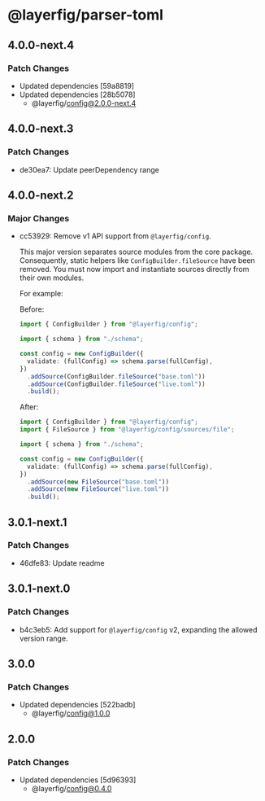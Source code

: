 # @layerfig/parser-toml

## 4.0.0-next.4

### Patch Changes

- Updated dependencies [59a8819]
- Updated dependencies [28b5078]
  - @layerfig/config@2.0.0-next.4

## 4.0.0-next.3

### Patch Changes

- de30ea7: Update peerDependency range

## 4.0.0-next.2

### Major Changes

- cc53929: Remove v1 API support from `@layerfig/config`.

  This major version separates source modules from the core package. Consequently, static helpers like `ConfigBuilder.fileSource` have been removed. You must now import and instantiate sources directly from their own modules.

  For example:

  Before:

  ```ts
  import { ConfigBuilder } from "@layerfig/config";

  import { schema } from "./schema";

  const config = new ConfigBuilder({
    validate: (fullConfig) => schema.parse(fullConfig),
  })
    .addSource(ConfigBuilder.fileSource("base.toml"))
    .addSource(ConfigBuilder.fileSource("live.toml"))
    .build();
  ```

  After:

  ```ts
  import { ConfigBuilder } from "@layerfig/config";
  import { FileSource } from "@layerfig/config/sources/file";

  import { schema } from "./schema";

  const config = new ConfigBuilder({
    validate: (fullConfig) => schema.parse(fullConfig),
  })
    .addSource(new FileSource("base.toml"))
    .addSource(new FileSource("live.toml"))
    .build();
  ```

## 3.0.1-next.1

### Patch Changes

- 46dfe83: Update readme

## 3.0.1-next.0

### Patch Changes

- b4c3eb5: Add support for `@layerfig/config` v2, expanding the allowed version range.

## 3.0.0

### Patch Changes

- Updated dependencies [522badb]
  - @layerfig/config@1.0.0

## 2.0.0

### Patch Changes

- Updated dependencies [5d96393]
  - @layerfig/config@0.4.0
